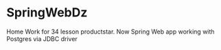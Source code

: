 # SpringWebDz
Home Work for 34 lesson productstar.
Now Spring Web app working with Postgres via JDBC driver
